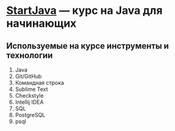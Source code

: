 # [StartJava](https://topjava.ru/startjava) — курс на Java для начинающих

## Используемые на курсе инструменты и технологии

1. Java
2. Git/GitHub
3. Командная строка
4. Sublime Text
5. Checkstyle
6. Intellij IDEA
7. SQL
8. PostgreSQL
9. psql

